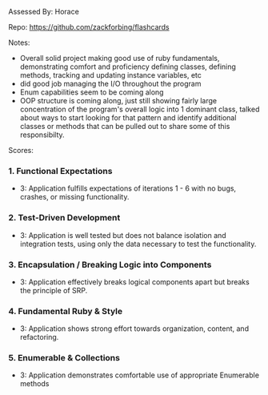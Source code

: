 Assessed By: Horace

Repo: https://github.com/zackforbing/flashcards

Notes:

* Overall solid project making good use of ruby fundamentals, demonstrating comfort and proficiency defining classes, defining methods,
tracking and updating instance variables, etc
* did good job managing the I/O throughout the program
* Enum capabilities seem to be coming along
* OOP structure is coming along, just still showing fairly large concentration of the program's overall logic into 1 dominant class,
talked about ways to start looking for that pattern and identify additional classes or methods that can be pulled out to share some of
this responsibilty.

Scores:


### 1. Functional Expectations

* 3: Application fulfills expectations of iterations 1 - 6 with no bugs, crashes, or missing functionality.

### 2. Test-Driven Development

* 3: Application is well tested but does not balance isolation and integration tests, using only the data necessary to test the functionality.

### 3. Encapsulation / Breaking Logic into Components

* 3: Application effectively breaks logical components apart but breaks the principle of SRP.

### 4. Fundamental Ruby & Style

* 3:  Application shows strong effort towards organization, content, and refactoring.

### 5. Enumerable & Collections

* 3: Application demonstrates comfortable use of appropriate Enumerable methods
